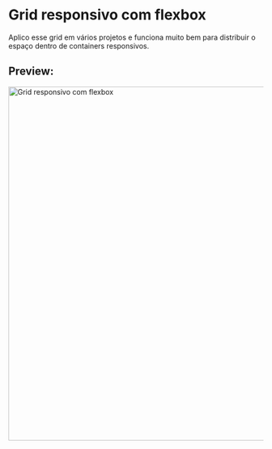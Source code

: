 # Grid responsivo com flexbox

Aplico esse grid em vários projetos e funciona muito bem para distribuir o espaço dentro de containers responsivos.

## Preview:

<img src="https://romaopedro.com/wp-content/uploads/2020/09/grid-responsivo-com-flexbox-exemplo-1024x762.png" alt="Grid responsivo com flexbox" title="Grid responsivo com flexbox" width="700"/>
